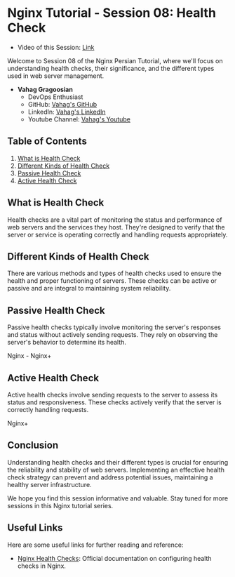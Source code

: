 # Nginx Tutorial - Session 08: Health Check
- Video of this Session: [Link](https://www.youtube.com/watch?v=p_Nx-3djruM&list=PL63NzugBawGe1nUhAveIBfYHtbiXvKKEb&index=8) 

Welcome to Session 08 of the Nginx Persian Tutorial, where we'll focus on understanding health checks, their significance, and the different types used in web server management.

- **Vahag Gragoosian**
  - DevOps Enthusiast
  - GitHub: [Vahag's GitHub](https://github.com/Vahaggn)
  - LinkedIn: [Vahag's LinkedIn](https://www.linkedin.com/in/vahag-gragosian/)
  - Youtube Channel: [Vahag's Youtube](https://www.youtube.com/@vahaggn) 

## Table of Contents

1. [What is Health Check](#what-is-health-check)
2. [Different Kinds of Health Check](#different-kinds-of-health-check)
3. [Passive Health Check](#passive-health-check)
4. [Active Health Check](#active-health-check)

## What is Health Check

Health checks are a vital part of monitoring the status and performance of web servers and the services they host. They're designed to verify that the server or service is operating correctly and handling requests appropriately.

## Different Kinds of Health Check

There are various methods and types of health checks used to ensure the health and proper functioning of servers. These checks can be active or passive and are integral to maintaining system reliability.

## Passive Health Check

Passive health checks typically involve monitoring the server's responses and status without actively sending requests. They rely on observing the server's behavior to determine its health.

Nginx - Nginx+

## Active Health Check

Active health checks involve sending requests to the server to assess its status and responsiveness. These checks actively verify that the server is correctly handling requests.

Nginx+

## Conclusion

Understanding health checks and their different types is crucial for ensuring the reliability and stability of web servers. Implementing an effective health check strategy can prevent and address potential issues, maintaining a healthy server infrastructure.

We hope you find this session informative and valuable. Stay tuned for more sessions in this Nginx tutorial series.

## Useful Links

Here are some useful links for further reading and reference:

- [Nginx Health Checks](https://docs.nginx.cm/nginx/admin-guide/load-balancer/http-health-check/): Official documentation on configuring health checks in Nginx.